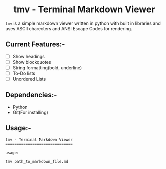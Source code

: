 <h1 align="center">tmv - Terminal Markdown Viewer</h1>

`tmv` is a simple markdown viewer written in python with built in libraries and uses ASCII charecters and ANSI Escape Codes for rendering.

## Current Features:-

- [ ] Show headings
- [ ] Show blockquotes
- [ ] String formatting(bold, underline)
- [ ] To-Do lists
- [ ] Unordered Lists

## Dependencies:-

- Python
- Git(For installing)

## Usage:-

```
tmv - Terminal Markdown Viewer
==============================

usage:

tmv path_to_markdown_file.md
```